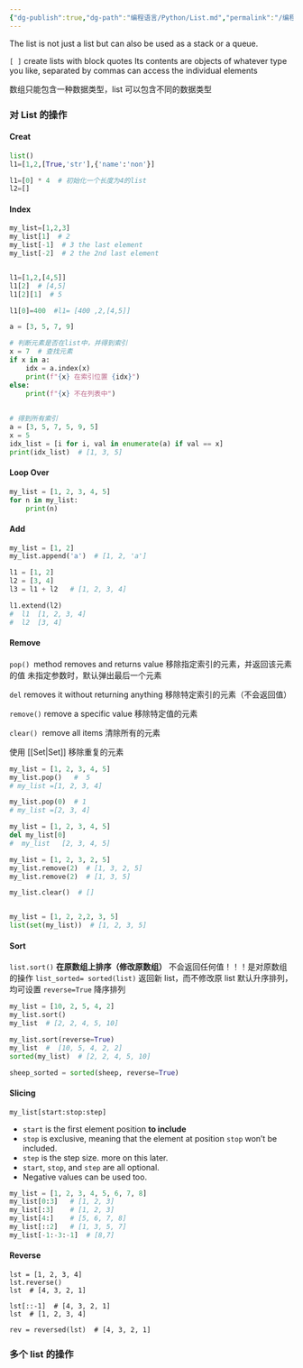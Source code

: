 ```yaml
---
{"dg-publish":true,"dg-path":"编程语言/Python/List.md","permalink":"/编程语言/Python/List/","dgPassFrontmatter":true,"noteIcon":"","created":"2024-05-21T15:20:27.864+08:00","updated":"2025-06-12T21:06:12.979+08:00"}
---
```



The list is not just a list but can also be used as a stack or a queue.

`[ ]`    create lists with block quotes 
Its contents are objects of whatever type you like, separated by commas
can access the individual elements

数组只能包含一种数据类型，list 可以包含不同的数据类型

### 对 List 的操作
#### Creat  
```python
list()
l1=[1,2,[True,'str'],{'name':'non'}]

l1=[0] * 4  # 初始化一个长度为4的list
l2=[]
```


#### Index 
```python
my_list=[1,2,3]
my_list[1]  # 2 
my_list[-1]  # 3 the last element   
my_list[-2]  # 2 the 2nd last element


l1=[1,2,[4,5]]
l1[2]  # [4,5]
l1[2][1]  # 5 

l1[0]=400  #l1= [400 ,2,[4,5]]
```

```python
a = [3, 5, 7, 9]

# 判断元素是否在list中，并得到索引
x = 7  # 查找元素
if x in a:
    idx = a.index(x)
    print(f"{x} 在索引位置 {idx}")
else:
    print(f"{x} 不在列表中")
    
    
# 得到所有索引
a = [3, 5, 7, 5, 9, 5]
x = 5
idx_list = [i for i, val in enumerate(a) if val == x]
print(idx_list)  # [1, 3, 5]
```

#### Loop Over 
```python
my_list = [1, 2, 3, 4, 5]
for n in my_list:
	print(n)
```

#### Add
```python
my_list = [1, 2] 
my_list.append('a')  # [1, 2, 'a']

l1 = [1, 2]
l2 = [3, 4]
l3 = l1 + l2   # [1, 2, 3, 4]

l1.extend(l2)
#  l1  [1, 2, 3, 4]
#  l2  [3, 4]
```

#### Remove 
`pop() `method removes and returns value 
移除指定索引的元素，并返回该元素的值
未指定参数时，默认弹出最后一个元素

`del` removes it without returning anything 
移除特定索引的元素（不会返回值）

`remove()`  remove a specific value 
移除特定值的元素 

`clear()`   remove all items 
清除所有的元素 

使用 [[Set\|Set]]  移除重复的元素 

```python
my_list = [1, 2, 3, 4, 5] 
my_list.pop()   #  5 
# my_list =[1, 2, 3, 4] 

my_list.pop(0)  # 1 
# my_list =[2, 3, 4] 

my_list = [1, 2, 3, 4, 5]
del my_list[0]
#  my_list   [2, 3, 4, 5]

my_list = [1, 2, 3, 2, 5]
my_list.remove(2)  # [1, 3, 2, 5]
my_list.remove(2)  # [1, 3, 5]

my_list.clear()  # []


my_list = [1, 2, 2,2, 3, 5] 
list(set(my_list))  # [1, 2, 3, 5]
```
#### Sort 
`list.sort()`    **在原数组上排序（修改原数组）**  不会返回任何值！！！是对原数组的操作
`list_sorted= sorted(list)`  返回新 list，而不修改原 list
默认升序排列，均可设置 `reverse=True`   降序排列


```python 
my_list = [10, 2, 5, 4, 2] 
my_list.sort() 
my_list  # [2, 2, 4, 5, 10] 

my_list.sort(reverse=True)
my_list  #  [10, 5, 4, 2, 2] 
sorted(my_list)  # [2, 2, 4, 5, 10]

sheep_sorted = sorted(sheep, reverse=True)
```

#### Slicing 
```
my_list[start:stop:step]
```

- `start` is the first element position **to include**
- `stop` is exclusive, meaning that the element at position `stop` won’t be included.
- `step` is the step size. more on this later.
- `start`, `stop`, and `step` are all optional.
- Negative values can be used too. 

```python 
my_list = [1, 2, 3, 4, 5, 6, 7, 8] 
my_list[0:3]   # [1, 2, 3] 
my_list[:3]    # [1, 2, 3] 
my_list[4:]    # [5, 6, 7, 8]
my_list[::2]   # [1, 3, 5, 7]
my_list[-1:-3:-1]  # [8,7]
```

#### Reverse 
```
lst = [1, 2, 3, 4] 
lst.reverse() 
lst  # [4, 3, 2, 1] 

lst[::-1]  # [4, 3, 2, 1] 
lst  # [1, 2, 3, 4]  

rev = reversed(lst)  # [4, 3, 2, 1] 
```


### 多个 list 的操作

